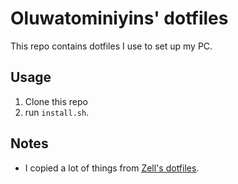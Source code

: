 # Oluwatominiyins' dotfiles

This repo contains dotfiles I use to set up my PC.

## Usage

1. Clone this repo
2. run `install.sh`.

## Notes

- I copied a lot of things from [Zell's dotfiles](https://github.com/zellwk/dotfiles).
